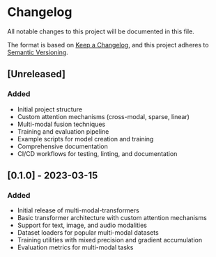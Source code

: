 # Changelog

All notable changes to this project will be documented in this file.

The format is based on [Keep a Changelog](https://keepachangelog.com/en/1.0.0/),
and this project adheres to [Semantic Versioning](https://semver.org/spec/v2.0.0.html).

## [Unreleased]

### Added
- Initial project structure
- Custom attention mechanisms (cross-modal, sparse, linear)
- Multi-modal fusion techniques
- Training and evaluation pipeline
- Example scripts for model creation and training
- Comprehensive documentation
- CI/CD workflows for testing, linting, and documentation

## [0.1.0] - 2023-03-15

### Added
- Initial release of multi-modal-transformers
- Basic transformer architecture with custom attention mechanisms
- Support for text, image, and audio modalities
- Dataset loaders for popular multi-modal datasets
- Training utilities with mixed precision and gradient accumulation
- Evaluation metrics for multi-modal tasks 